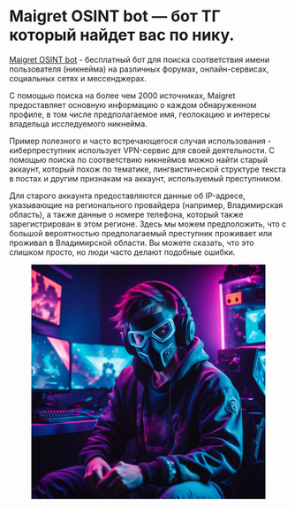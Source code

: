 # Maigret OSINT bot — бот ТГ который найдет вас по нику.

[Maigret OSINT bot](https://t.me/osint\_maigret\_bot) - бесплатный бот для поиска соответствия имени пользователя (никнейма) на различных форумах, онлайн-сервисах, социальных сетях и мессенджерах.

С помощью поиска на более чем 2000 источниках, Maigret предоставляет основную информацию о каждом обнаруженном профиле, в том числе предполагаемое имя, геолокацию и интересы владельца исследуемого никнейма.

Пример полезного и часто встречающегося случая использования - киберпреступник использует VPN-сервис для своей деятельности. С помощью поиска по соответствию никнеймов можно найти старый аккаунт, который похож по тематике, лингвистической структуре текста в постах и другим признакам на аккаунт, используемый преступником.

Для старого аккаунта предоставляются данные об IP-адресе, указывающие на регионального провайдера (например, Владимирская область), а также данные о номере телефона, который также зарегистрирован в этом регионе. Здесь мы можем предположить, что с большой вероятностью предполагаемый преступник проживает или проживал в Владимирской области. Вы можете сказать, что это слишком просто, но люди часто делают подобные ошибки.

<figure><img src=".gitbook/assets/7582d25407674bfeb84d84368c863049.jpeg" alt=""><figcaption></figcaption></figure>
